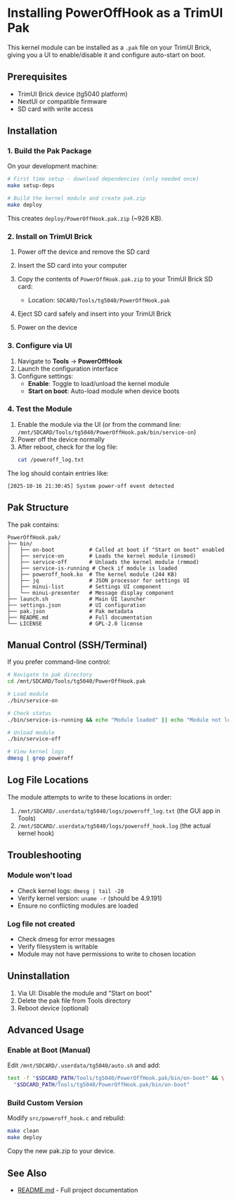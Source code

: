 # Installing PowerOffHook as a TrimUI Pak

This kernel module can be installed as a `.pak` file on your TrimUI Brick, giving you a UI to enable/disable it and configure auto-start on boot.

## Prerequisites

- TrimUI Brick device (tg5040 platform)
- NextUI or compatible firmware
- SD card with write access

## Installation

### 1. Build the Pak Package

On your development machine:

```bash
# First time setup - download dependencies (only needed once)
make setup-deps

# Build the kernel module and create pak.zip
make deploy
```

This creates `deploy/PowerOffHook.pak.zip` (~926 KB).

### 2. Install on TrimUI Brick

1. Power off the device and remove the SD card

2. Insert the SD card into your computer

2. Copy the contents of `PowerOffHook.pak.zip` to your TrimUI Brick SD card:
   - Location: `SDCARD/Tools/tg5040/PowerOffHook.pak`

3. Eject SD card safely and insert into your TrimUI Brick

4. Power on the device

### 3. Configure via UI

1. Navigate to **Tools** → **PowerOffHook**
2. Launch the configuration interface
3. Configure settings:
   - **Enable**: Toggle to load/unload the kernel module
   - **Start on boot**: Auto-load module when device boots

### 4. Test the Module

1. Enable the module via the UI (or from the command line: `/mnt/SDCARD/Tools/tg5040/PowerOffHook.pak/bin/service-on`)
2. Power off the device normally
3. After reboot, check for the log file:
   ```bash
   cat /poweroff_log.txt
   ```
   
The log should contain entries like:
```
[2025-10-16 21:30:45] System power-off event detected
```

## Pak Structure

The pak contains:

```
PowerOffHook.pak/
├── bin/
│   ├── on-boot           # Called at boot if "Start on boot" enabled
│   ├── service-on        # Loads the kernel module (insmod)
│   ├── service-off       # Unloads the kernel module (rmmod)
│   ├── service-is-running # Check if module is loaded
│   ├── poweroff_hook.ko  # The kernel module (244 KB)
│   ├── jq                # JSON processor for settings UI
│   ├── minui-list        # Settings UI component
│   └── minui-presenter   # Message display component
├── launch.sh             # Main UI launcher
├── settings.json         # UI configuration
├── pak.json              # Pak metadata
├── README.md             # Full documentation
└── LICENSE               # GPL-2.0 license
```

## Manual Control (SSH/Terminal)

If you prefer command-line control:

```bash
# Navigate to pak directory
cd /mnt/SDCARD/Tools/tg5040/PowerOffHook.pak

# Load module
./bin/service-on

# Check status
./bin/service-is-running && echo "Module loaded" || echo "Module not loaded"

# Unload module
./bin/service-off

# View kernel logs
dmesg | grep poweroff
```

## Log File Locations

The module attempts to write to these locations in order:
1. `/mnt/SDCARD/.userdata/tg5040/logs/poweroff_log.txt` (the GUI app in Tools)
2. `/mnt/SDCARD/.userdata/tg5040/logs/poweroff_hook.log` (the actual kernel hook)

## Troubleshooting

### Module won't load
- Check kernel logs: `dmesg | tail -20`
- Verify kernel version: `uname -r` (should be 4.9.191)
- Ensure no conflicting modules are loaded


### Log file not created
- Check dmesg for error messages
- Verify filesystem is writable
- Module may not have permissions to write to chosen location

## Uninstallation

1. Via UI: Disable the module and "Start on boot"
2. Delete the pak file from Tools directory
3. Reboot device (optional)

## Advanced Usage

### Enable at Boot (Manual)

Edit `/mnt/SDCARD/.userdata/tg5040/auto.sh` and add:

```bash
test -f "$SDCARD_PATH/Tools/tg5040/PowerOffHook.pak/bin/on-boot" && \
  "$SDCARD_PATH/Tools/tg5040/PowerOffHook.pak/bin/on-boot"
```

### Build Custom Version

Modify `src/poweroff_hook.c` and rebuild:

```bash
make clean
make deploy
```

Copy the new pak.zip to your device.

## See Also

- [README.md](README.md) - Full project documentation